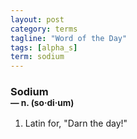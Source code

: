 ```yaml
---
layout: post
category: terms
tagline: "Word of the Day"
tags: [alpha_s]
term: sodium
---
```


<h3>Sodium<br/> <small>&mdash; n. (so<span>&middot;</span>di<span>&middot;</span>um)</small></h3>
<p><ol><li>Latin for, "Darn the day!"</li>
</ol></p>
